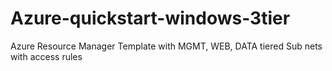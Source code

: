 # Azure-quickstart-windows-3tier
Azure Resource Manager Template with MGMT, WEB, DATA tiered Sub nets with access rules
